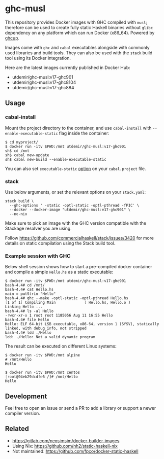 <!--

WARNING: This file is auto-generated from ./update-readme.sh, modify
that instead.

-->

# ghc-musl

This repository provides Docker images with GHC compiled with `musl`;
therefore can be used to create fully static Haskell binaries without
`glibc` dependency on any platform which can run Docker (x86_64). Powered
by [ghcup](https://www.haskell.org/ghcup/).

Images come with `ghc` and `cabal` executables alongside with commonly
used libraries and build tools. They can also be used with the `stack`
build tool using its Docker integration.

Here are the latest images currently published in Docker Hub:

* utdemir/ghc-musl:v17-ghc901
* utdemir/ghc-musl:v17-ghc8104
* utdemir/ghc-musl:v17-ghc884

## Usage

### cabal-install

Mount the project directory to the container, and use `cabal-install`
with `--enable-executable-static` flag inside the container:

```
$ cd myproject/
$ docker run -itv $PWD:/mnt utdemir/ghc-musl:v17-ghc901
sh$ cd /mnt
sh$ cabal new-update
sh$ cabal new-build --enable-executable-static
```

You can also set `executable-static` [option](https://cabal.readthedocs.io/en/latest/cabal-project.html#cfg-field-executable-static) on your `cabal.project` file.

### stack

Use below arguments, or set the relevant options on your `stack.yaml`:

```
stack build \
  --ghc-options ' -static -optl-static -optl-pthread -fPIC' \
  --docker --docker-image "utdemir/ghc-musl:v17-ghc901" \
  --no-nix
```

Make sure to pick an image with the GHC version compatible with the
Stackage resolver you are using.

Follow https://github.com/commercialhaskell/stack/issues/3420 for
more details on static compilation using the Stack build tool.

### Example session with GHC

Below shell session shows how to start a pre-compiled docker container
and compile a simple `Hello.hs` as a static executable:

```
$ docker run -itv $PWD:/mnt utdemir/ghc-musl:v17-ghc901
bash-4.4# cd /mnt/
bash-4.4# cat Hello.hs
main = putStrLn "Hello"
bash-4.4# ghc --make -optl-static -optl-pthread Hello.hs
[1 of 1] Compiling Main             ( Hello.hs, Hello.o )
Linking Hello ...
bash-4.4# ls -al Hello
-rwxr-xr-x 1 root root 1185056 Aug 11 16:55 Hello
bash-4.4# file Hello
Hello: ELF 64-bit LSB executable, x86-64, version 1 (SYSV), statically linked, with debug_info, not stripped
bash-4.4# ldd ./Hello
ldd: ./Hello: Not a valid dynamic program
```

The result can be executed on different Linux systems:

```
$ docker run -itv $PWD:/mnt alpine
# /mnt/Hello
Hello
```

```
$ docker run -itv $PWD:/mnt centos
[root@94eb29dcdfe6 /]# /mnt/Hello
Hello
```

## Development

Feel free to open an issue or send a PR to add a library or support a
newer compiler version.

## Related

* <https://gitlab.com/neosimsim/docker-builder-images>
* Using Nix: <https://github.com/nh2/static-haskell-nix>
* Not maintained: <https://github.com/fpco/docker-static-haskell>
